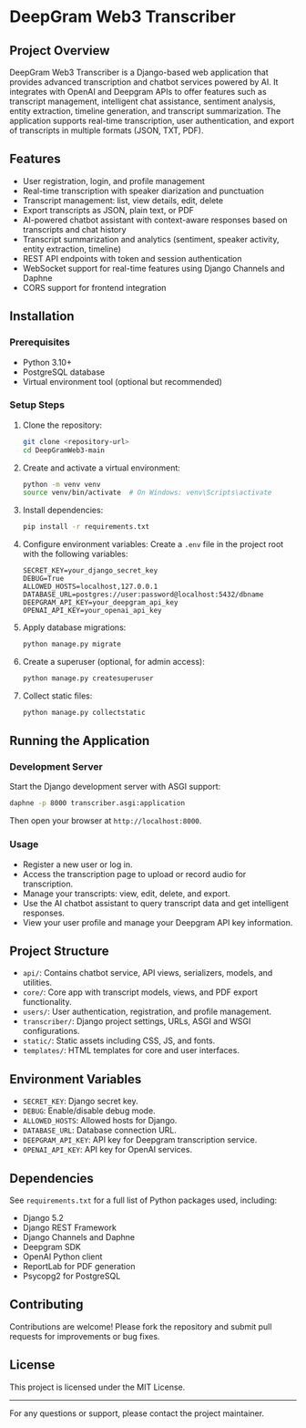 # DeepGram Web3 Transcriber

## Project Overview
DeepGram Web3 Transcriber is a Django-based web application that provides advanced transcription and chatbot services powered by AI. It integrates with OpenAI and Deepgram APIs to offer features such as transcript management, intelligent chat assistance, sentiment analysis, entity extraction, timeline generation, and transcript summarization. The application supports real-time transcription, user authentication, and export of transcripts in multiple formats (JSON, TXT, PDF).

## Features
- User registration, login, and profile management
- Real-time transcription with speaker diarization and punctuation
- Transcript management: list, view details, edit, delete
- Export transcripts as JSON, plain text, or PDF
- AI-powered chatbot assistant with context-aware responses based on transcripts and chat history
- Transcript summarization and analytics (sentiment, speaker activity, entity extraction, timeline)
- REST API endpoints with token and session authentication
- WebSocket support for real-time features using Django Channels and Daphne
- CORS support for frontend integration

## Installation

### Prerequisites
- Python 3.10+
- PostgreSQL database
- Virtual environment tool (optional but recommended)

### Setup Steps
1. Clone the repository:
   ```bash
   git clone <repository-url>
   cd DeepGramWeb3-main
   ```

2. Create and activate a virtual environment:
   ```bash
   python -m venv venv
   source venv/bin/activate  # On Windows: venv\Scripts\activate
   ```

3. Install dependencies:
   ```bash
   pip install -r requirements.txt
   ```

4. Configure environment variables:
   Create a `.env` file in the project root with the following variables:
   ```
   SECRET_KEY=your_django_secret_key
   DEBUG=True
   ALLOWED_HOSTS=localhost,127.0.0.1
   DATABASE_URL=postgres://user:password@localhost:5432/dbname
   DEEPGRAM_API_KEY=your_deepgram_api_key
   OPENAI_API_KEY=your_openai_api_key
   ```

5. Apply database migrations:
   ```bash
   python manage.py migrate
   ```

6. Create a superuser (optional, for admin access):
   ```bash
   python manage.py createsuperuser
   ```

7. Collect static files:
   ```bash
   python manage.py collectstatic
   ```

## Running the Application

### Development Server
Start the Django development server with ASGI support:
```bash
daphne -p 8000 transcriber.asgi:application
```
Then open your browser at `http://localhost:8000`.

### Usage
- Register a new user or log in.
- Access the transcription page to upload or record audio for transcription.
- Manage your transcripts: view, edit, delete, and export.
- Use the AI chatbot assistant to query transcript data and get intelligent responses.
- View your user profile and manage your Deepgram API key information.

## Project Structure
- `api/`: Contains chatbot service, API views, serializers, models, and utilities.
- `core/`: Core app with transcript models, views, and PDF export functionality.
- `users/`: User authentication, registration, and profile management.
- `transcriber/`: Django project settings, URLs, ASGI and WSGI configurations.
- `static/`: Static assets including CSS, JS, and fonts.
- `templates/`: HTML templates for core and user interfaces.

## Environment Variables
- `SECRET_KEY`: Django secret key.
- `DEBUG`: Enable/disable debug mode.
- `ALLOWED_HOSTS`: Allowed hosts for Django.
- `DATABASE_URL`: Database connection URL.
- `DEEPGRAM_API_KEY`: API key for Deepgram transcription service.
- `OPENAI_API_KEY`: API key for OpenAI services.

## Dependencies
See `requirements.txt` for a full list of Python packages used, including:
- Django 5.2
- Django REST Framework
- Django Channels and Daphne
- Deepgram SDK
- OpenAI Python client
- ReportLab for PDF generation
- Psycopg2 for PostgreSQL

## Contributing
Contributions are welcome! Please fork the repository and submit pull requests for improvements or bug fixes.

## License
This project is licensed under the MIT License.

---

For any questions or support, please contact the project maintainer.
